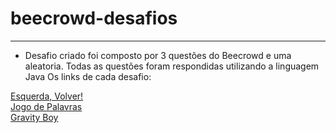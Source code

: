 # beecrowd-desafios
----------------------------------------------------------
- Desafio criado foi composto por 3 questões do Beecrowd e uma aleatoria. Todas as questões foram respondidas utilizando a linguagem Java Os links de cada desafio:

<a href="https://www.beecrowd.com.br/judge/pt/problems/view/1437">Esquerda, Volver!</a><br>
<a href="https://www.beecrowd.com.br/judge/pt/problems/view/3313">Jogo de Palavras</a><br>
<a href="https://www.beecrowd.com.br/judge/pt/problems/view/3310">Gravity Boy</a>

